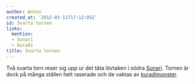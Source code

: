 ```yaml
---
author: Anton
created_at: '2012-03-11T17:12:05Z'
id: Svarta tornen
links:
  mention:
  - Sunari
  - kuradi
title: Svarta tornen
---
```


Två svarta torn reser sig upp ur det täta lövtaken i södra [Sunari]. Tornen är dock på många ställen
helt raserade och de vaktas av [kuradimonster].

  [Sunari]: Sunari
  [kuradimonster]: kuradi
